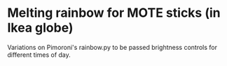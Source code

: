 # Melting rainbow for MOTE sticks (in Ikea globe)

Variations on Pimoroni's rainbow.py
to be passed brightness controls for different times of day.
